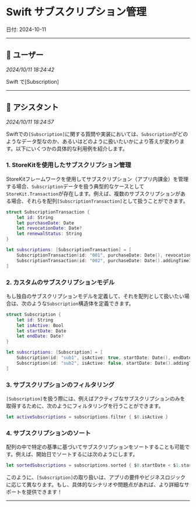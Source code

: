 # Swift サブスクリプション管理

日付: 2024-10-11

---

## 👤 ユーザー
*2024/10/11 18:24:42*

Swift で\[Subscription\]

---

## 🤖 アシスタント
*2024/10/11 18:24:57*

Swiftでの`[Subscription]`に関する質問や実装においては、`Subscription`がどのようなデータ型なのか、あるいはどのように扱いたいかにより答えが変わります。以下にいくつかの具体的な利用例を紹介します。

### 1. StoreKitを使用したサブスクリプション管理
StoreKitフレームワークを使用してサブスクリプション（アプリ内課金）を管理する場合、`Subscription`データを扱う典型的なケースとして`StoreKit.Transaction`が存在します。例えば、複数のサブスクリプションがある場合、それらを配列`[SubscriptionTransaction]`として扱うことができます。

```swift
struct SubscriptionTransaction {
    let id: String
    let purchaseDate: Date
    let revocationDate: Date?
    let renewalStatus: String
}

let subscriptions: [SubscriptionTransaction] = [
    SubscriptionTransaction(id: "001", purchaseDate: Date(), revocationDate: nil, renewalStatus: "active"),
    SubscriptionTransaction(id: "002", purchaseDate: Date().addingTimeInterval(-86400), revocationDate: Date(), renewalStatus: "revoked")
]
```

### 2. カスタムのサブスクリプションモデル
もし独自のサブスクリプションモデルを定義して、それを配列として扱いたい場合は、次のような`Subscription`構造体を定義できます。

```swift
struct Subscription {
    let id: String
    let isActive: Bool
    let startDate: Date
    let endDate: Date?
}

let subscriptions: [Subscription] = [
    Subscription(id: "sub1", isActive: true, startDate: Date(), endDate: nil),
    Subscription(id: "sub2", isActive: false, startDate: Date().addingTimeInterval(-86400), endDate: Date())
]
```

### 3. サブスクリプションのフィルタリング
`[Subscription]`を扱う際には、例えばアクティブなサブスクリプションのみを取得するために、次のようにフィルタリングを行うことができます。

```swift
let activeSubscriptions = subscriptions.filter { $0.isActive }
```

### 4. サブスクリプションのソート
配列の中で特定の基準に基づいてサブスクリプションをソートすることも可能です。例えば、開始日でソートするには次のようにします。

```swift
let sortedSubscriptions = subscriptions.sorted { $0.startDate < $1.startDate }
```

このように、`[Subscription]`の取り扱いは、アプリの要件やビジネスロジックに応じて異なります。もし、具体的なシナリオや問題点があれば、より詳細なサポートを提供できます！

---

